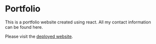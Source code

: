 # Portfolio
This is a portfolio website created using react. All my contact information can be found here.

Please visit the [deployed website](https://fanghanhu.github.io/Portfolio/).
